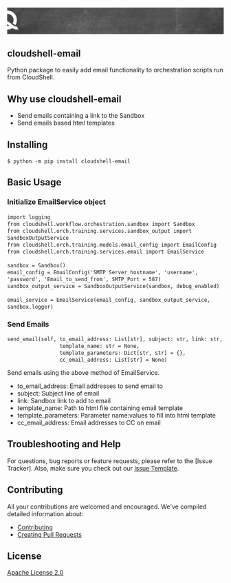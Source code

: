 

![quali](quali.png)

## cloudshell-email
Python package to easily add email functionality to orchestration scripts run from CloudShell.

## Why use cloudshell-email
- Send emails containing a link to the Sandbox
- Send emails based html templates

## Installing
    $ python -m pip install cloudshell-email

## Basic Usage
### Initialize EmailService object
```
import logging
from cloudshell.workflow.orchestration.sandbox import Sandbox
from cloudshell.orch.training.services.sandbox_output import SandboxOutputService
from cloudshell.orch.training.models.email_config import EmailConfig
from cloudshell.orch.training.services.email import EmailService

sandbox = Sandbox()
email_config = EmailConfig('SMTP Server hostname', 'username', 'password', 'Email_to_send_from', SMTP_Port = 587)
sandbox_output_service = SandboxOutputService(sandbox, debug_enabled)

email_service = EmailService(email_config, sandbox_output_service, sandbox.logger)
```

### Send Emails
```
send_email(self, to_email_address: List[str], subject: str, link: str,
                 template_name: str = None,
                 template_parameters: Dict[str, str] = {},
                 cc_email_address: List[str] = None)
```
Send emails using the above method of EmailService.

- to_email_address: Email addresses to send email to
- subject: Subject line of email
- link: Sandbox link to add to email
- template_name: Path to html file containing email template
- template_parameters: Parameter name:values to fill into html template
- cc_email_address: Email addresses to CC on email

## Troubleshooting and Help

For questions, bug reports or feature requests, please refer to the [Issue Tracker]. Also, make sure you check out our [Issue Template](.github/issue_template.md).

## Contributing


All your contributions are welcomed and encouraged.  We've compiled detailed information about:

* [Contributing](.github/contributing.md)
* [Creating Pull Requests](.github/pull_request_template.md)


## License
[Apache License 2.0](https://github.com/QualiSystems/shellfoundry/blob/master/LICENSE)